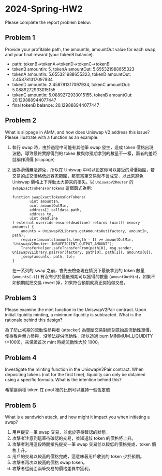 # 2024-Spring-HW2

Please complete the report problem below:

## Problem 1

Provide your profitable path, the amountIn, amountOut value for each swap, and your final reward (your tokenB balance).

- path: tokenB->tokenA->tokenD->tokenC->tokenB
- tokenB amountIn: 5, tokenA amountOut: 5.655321988655323
- tokenA amountIn: 5.655321988655323, tokenD amountOut: 2.458781317097934
- tokenD amountIn: 2.458781317097934, tokenC amountOut: 5.0889272933015155
- tokenC amountIn: 5.0889272933015155, tokenB amountOut: 20.129888944077447
- final tokenB balance: 20.129888944077447

## Problem 2

What is slippage in AMM, and how does Uniswap V2 address this issue? Please illustrate with a function as an example.

1. 執行 swap 時，由於過程中可能有其他筆 swap 發生，造成 token 價格出現波動，導致最終實際得到的 token 數與你預期拿到的數量不一樣，兩者的差距就稱作滑價 (slippage)
2. 因為滑價無法避免，所以在 Uniswap 中可以設定你可以接受的滑價範圍，若交易的成交價格低於容忍範圍，那麼當筆交易就不會成交，以此來避免 Uniswap 價格上下浮動太大帶來的損失。以 `UniswapV2Router` 的 `swapExactTokensForTokens` 這個函式為例:

   ```solidity
   function swapExactTokensForTokens(
           uint amountIn,
           uint amountOutMin,
           address[] calldata path,
           address to,
           uint deadline
   ) external override ensure(deadline) returns (uint[] memory amounts) {
       amounts = UniswapV2Library.getAmountsOut(factory, amountIn, path);
       require(amounts[amounts.length - 1] >= amountOutMin, 'UniswapV2Router: INSUFFICIENT_OUTPUT_AMOUNT');
       TransferHelper.safeTransferFrom(path[0], msg.sender, UniswapV2Library.pairFor(factory, path[0], path[1]), amounts[0]);
       _swap(amounts, path, to);
   }
   ```

   在一系列的 swap 之前，會先去檢查現在情況下最後拿到的 token 數量 (`amounts[-1]`) 有沒有少於最低預期可以獲得的數量 (`amountOutMin`)，如果不如預期就把交易 revert 掉，如果符合預期就真正開始做交易。

## Problem 3

Please examine the mint function in the UniswapV2Pair contract. Upon initial liquidity minting, a minimum liquidity is subtracted. What is the rationale behind this design?

為了防止初期的流動性參與者 (attacker) 為壟斷交易對而刻意抬高流動性單價，使得散戶無力參與，沒辦法提供流動性，所以透過 burn MINIMUM_LIQUIDITY (=1000)，來保證首次 mint 時總流動性大於 1000。

## Problem 4

Investigate the minting function in the UniswapV2Pair contract. When depositing tokens (not for the first time), liquidity can only be obtained using a specific formula. What is the intention behind this?

希望讓兩種 token 在 pool 裡的比例可以維持一個恆定值

## Problem 5

What is a sandwich attack, and how might it impact you when initiating a swap?

1. 用戶提交一筆 swap 交易，並處於等待確認的狀態。
2. 攻擊者注意到這筆待確認的交易，並知道該 token 的價格將上升。
3. 攻擊者利用這段時間搶先提交一筆 swap 交易並以較低的價格完成，token 價格上升。
4. 用戶的交易以較高的價格完成，這意味著用戶收到的 token 少於預期。
5. 攻擊者再次以較高的價格 swap token。
6. 攻擊者從前面兩筆交易的價格差異中獲利。
